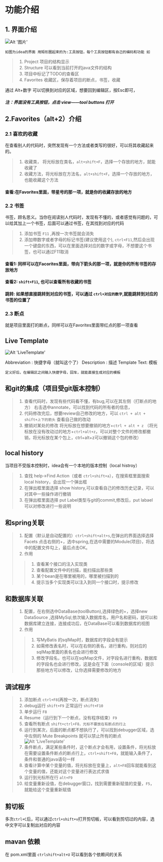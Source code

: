 # 功能介绍

## 1. 界面介绍

![Alt '图片'](https://github.com/LCN29/MyNote/blob/picture-branch/Picture/IDE/Idea/Idea.png?raw=true)

`如图为idea的界面 用矩形圈起来的为:工具按钮，每个工具按钮都有自己的编码和功能 如 `
> 1. Project 项目的结构显示
> 7. Structure 可以看到当前打开的java文件的结构
> 6. 项目中标记了TODO的查看区
> 2. Favorites 收藏区，保存着项目的断点，书签，收藏

通过 Alt+数字 可以切换到对应的区域，想要回到编辑区，按Esc即可，

##### 注：界面没有工具按钮，点击 view——tool buttons 打开

## 2.Favorites（alt+2）介绍
### 2.1 喜欢的收藏
在查看别人的代码时，突然发现有一个方法或者类写的很好，可以将其收藏起来的。
> 1. 收藏类， 将光标放在类名，`alt+shift+F`，选择一个存放的地方，就能收藏了
> 2. 收藏方法，将光标放在方法名，`alt+shift+F`，选择一个存放的地方，也能收藏这个方法

#### 查看:在Favorites里面，带星号的那一项，就是你的收藏存放的地方

### 2.2 书签
书签，顾名思义。当你在阅读别人代码时，发现有不懂的，或者感觉有问题的，可以给其加上一个书签，后面可以通过书签，在其找到对应的代码
> 1. 添加书签 `F11` ,再按一次书签就会消失
> 2. 添加帶数字或者字母的标记书签(建议使用这个), `ctrl+F11`,然后会出现一个键盘的东西，可以在里面选择对应的数字或字母，不想要这个书签，也可以通过F11取消

#### 查看1: 同样可以在Facorites里面，带向下箭头的那一项，就是你的所有书签的存放地方
#### 查看2: `shift+F11`, 也可以查看所有收藏的书签
#### 跳转: 如果想直接跳转到对应的书签，可以通过 `ctrl+对应的数字`,就能跳转到对应的书签的位置了

### 2.3 断点
就是项目里面打的断点，同样可以在Favorites里面带红点的那一项查看


## Live Template
![Alt 'LiveTemplate'](https://github.com/LCN29/MyNote/blob/picture-branch/Picture/IDE/Idea/LiveTemplate.png?raw=true)

Abbreviation : 快捷字母（就叫这个了）
Description  : 描述 
Template Text: 模板

`定义好后，在编辑区之间输入快捷字母，回车，就能直接生成对应的模板`

## 和git的集成（项目受git版本控制）
> 1. 查看代码时，发现有些代码看不懂，有bug,可以在其左侧（打断点的地方） 右击选中annotate，可以找到代码的所有者的信息，
> 2. 代码修改完后，想要review自己修改的地方，可以 `ctrl + alt + shift+上下的箭头` 查看自己做的改动
> 3. 撤销对某处的修改  将光标放在想要撤销的地方+`ctrl + alt + z` （将光标放在没有改动过的地方+`ctrl+alt+z`，可以对整个文件的修改都撤销，将光标放在某个包上，ctrl+alt+z可以撤销这个包的修改）

## local history
当项目不受版本控制时，idea会有一个本地的版本控制（local histroy）
> 1. 查找 help->Find Action（或者 `ctrl+shift+a`），在搜索框里面搜索 local history，会出现一个弹出框
> 2. 在弹出框里面选择 show history,可以查看自己的修改历史记录，可以对其中一些操作进行撤销
> 3. 在弹出框里面选择 put Label类型与git的commit,修改后，put labael 可以对修改进行一些说明

## 和spring关联
> 1. 配置（默认是自动配置的）`ctrl+shift+alt+s`,在弹出的界面选择选择Facets 点击右侧的+，选中spring,在选中需要的Module(项目)，将选中的配置文件勾上，最后点击OK。
> 2. 作用 
>> 1. 查看某个接口的注入实现类
>> 2. 查看配置文件中的扫描，能扫描出那些类
>> 3. 某个bean是在哪里被用的，哪里被扫描到的
>> 4. 提示当多个实现类可以注入到同一个接口时，提示修改

## 和数据库关联
> 1. 配置，在右侧选中DataBase(toolButton),选择绿色的+，选择new DataSource ,选择MySql,依次输入数据库名，用户名和密码，就可以和数据库建立连接，连接成功后，在DataBase可以看到数据库的视图
> 2. 作用
>> 1. 写MyBatis 的sqlMap时，数据库的字段会有提示
>> 2. 如需修改表名时，可以在右侧的表名，进行重构，则对应的sqlMap里面的表名也会进行修改
>> 3. 修改字段名，也可以在sqlMap文件，对字段名进行重构，数据库的字段名也会进行修改，这是会在下面（console的区域）提示那些地方可以修改，让你选择需要修改的地方


## 调试程序
> 1. 添加断点 `ctrl+F8`(再按一次，断点消失)
> 2. debug运行 `shift+F9` 正常运行 `shift+F10`
> 3. 单步运行  `F8`
> 4. Resume（运行到下一个断点，没有程序结束）`F9`
> 5. 查看所有断点 `shift+ctrl+F8，光标不要放在有断点的行上`
> 6. 运行到某次，后面的断点都不想执行了，可以找到debugger区域，选中左侧的 Mute Breakpoints 就可以禁止所有的断点
![Alt 'LiveTemplate'](https://github.com/LCN29/MyNote/blob/picture-branch/Picture/IDE/Idea/idea-debug.png?raw=true)
> 7. 条件断点，满足某些条件时，这个断点才会有用，设置条件，将光标放在需要设置条件断点的断点行上，`ctrl+shift+F8`，就能输入条件了，条件和普通的java语句一样
> 8. 查看计算中某个变量的值，将光标放在变量上，`alt+F8`回车就能看到这个变量的值，还能对这个变量进行表达式求值
> 9. 运行到光标所在行 `alt+F9`
> 10. 给变量重新设值，在debugger窗口，找到需要重新赋值的变量，`F5`，就能给这个变量重新赋值


## 剪切板
多次`ctrl+C`后，可以通过`ctrl+shift+v`打开剪切板，可以看到剪切过的内容，选中文字可以复制出对应的内容

## mavan 依赖
在 pom.xml里面 `ctrlshift+alt+U` 可以看到各个依赖间的关系